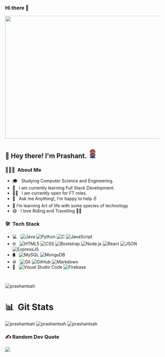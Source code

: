 ### Hi there 👋
<p align="center">
  <img src="https://media.giphy.com/media/u1WhXLjwgcXpHJBMRM/giphy.gif" height="400px" width="800px" />
</p>


<h2> 👋 Hey there! I'm Prashant. <img src="https://github.com/SatYu26/SatYu26/blob/master/Assets/Mario_Hello_Big.gif" width="30px"></h2>

<h3> 👨🏻‍💻 &nbsp;About Me </h3>

- 🎓 &nbsp; Studying Computer Science and Engineering.
- 🌱 &nbsp; I am currently learning Full Stack Development.
- 👨‍💻 &nbsp; I am currently open for FT roles.
- 👻 &nbsp; Ask me Anything!, I'm happy to help ✌️ 
- 🌱 I’m learning Art of life with some species of technology<br>
- 😅 &nbsp; I love Riding and Travelling  🧑‍✈️

<h3> 🛠 &nbsp;Tech Stack</h3>

- 💻 &nbsp;
   ![Java](https://img.shields.io/badge/java-%23ED8B00.svg?style=plastic&logo=java&logoColor=white) 
  ![Python](https://img.shields.io/badge/-Python-333333?style=flat&logo=python)
  ![C](https://img.shields.io/badge/-C-000000?style=for-the-badge&logo=C)
  <!--![C++](https://img.shields.io/badge/-C++-333333?style=flat&logo=C%2B%2B&logoColor=00599C) -->
  ![JavaScript](https://img.shields.io/badge/-JavaScript-333333?style=flat&logo=javascript)
- 🌐 &nbsp;
  ![HTML5](https://img.shields.io/badge/-HTML5-333333?style=flat&logo=HTML5)
  ![CSS](https://img.shields.io/badge/-CSS-333333?style=flat&logo=CSS3&logoColor=1572B6)
  ![Bootstrap](https://img.shields.io/badge/-Bootstrap-333333?style=flat&logo=bootstrap&logoColor=563D7C)
  ![Node.js](https://img.shields.io/badge/-Node.js-333333?style=flat&logo=node.js)
  ![React](https://img.shields.io/badge/-React-333333?style=flat&logo=react)
  ![JSON](https://img.shields.io/badge/-json-02569B?style=flat&logo=json&link=https://github.com/BRdhanani)
  ![ExpressJS](https://img.shields.io/badge/-Express.js-787878?style=flat)
- 🛢 &nbsp;
  ![MySQL](https://img.shields.io/badge/-MySQL-333333?style=flat&logo=mysql)
  ![MongoDB](https://img.shields.io/badge/-MongoDB-333333?style=flat&logo=mongodb)
- ⚙️ &nbsp;
  ![Git](https://img.shields.io/badge/-Git-333333?style=flat&logo=git)
  ![GitHub](https://img.shields.io/badge/-GitHub-333333?style=flat&logo=github)
  ![Markdown](https://img.shields.io/badge/-Markdown-333333?style=flat&logo=markdown)
- 🔧 &nbsp;
  ![Visual Studio Code](https://img.shields.io/badge/-Visual%20Studio%20Code-333333?style=flat&logo=visual-studio-code&logoColor=007ACC)
  ![Firebase](https://img.shields.io/badge/-Firebase-FFA611?style=flat&logo=firebase&logoColor=FFFFFF)

</br>
<p align="left"> <img src="https://komarev.com/ghpvc/?username=prashantsah" alt="prashantsah" /> </p>



<h1 align="left"> 📊 &nbsp;Git Stats</h1>
<p>
  <img  src="https://github-readme-stats.vercel.app/api?username=prashantsah&&count_private=true&show_icons=true&theme=radical&include_all_commits=true" alt="prashantsah" />
<img  src="https://github-readme-stats.vercel.app/api/top-langs/?username=prashantsah&&count_private=true&show_icons=true&theme=radical&include_all_commits=true" alt="prashantsah" />
<!--<img width="48%" src="https://github-readme-stats.vercel.app/api?
  username=prashantsah&show_icons=true&theme=dracula&title_color=ff8000&text_color=ffffff&bg_color=6a6a6a&locale=en&hide_border=true" alt="prashantsah" /> 
   [](https://github-readme-streak-stats.herokuapp.com/?user=prashantsah&theme=tokyonight&hide_border=false)<br/> -->
 <img width="48%" src="https://github-readme-streak-stats.herokuapp.com/?user=prashantsah&theme=highcontrast&hide_border=true" alt="prashantsah" />
 </p> 

### ✍️ Random Dev Quote
![](https://quotes-github-readme.vercel.app/api?type=horizontal&theme=radical)

<br/>
<!--
<h3> 🤝🏻 &nbsp;Connect with Me </h3>

<p align="center">
 <a href="https://astream26.ga/"><img alt="Website" src="https://img.shields.io/badge/Website-https://astream26.ga-blue?style=flat-square&logo=google-chrome"></a>
 
<a href="http://portfolio37.herokuapp.com/"><img alt="Website" src="https://img.shields.io/badge/Website-http://portfolio37.herokuapp.com/-blue?style=flat-square&logo=google-chrome"></a>
<a href="https://www.linkedin.com/in/ashutosh-pandey-a258b6195/"><img alt="LinkedIn" src="https://img.shields.io/badge/LinkedIn-Ashutosh%20Pandey-blue?style=flat-square&logo=linkedin"></a>
<a href="https://www.instagram.com/ap.darknight/?hl=en"><img alt="Instagram" src="https://img.shields.io/badge/Instagram-ap.darknight-blue?style=flat-square&logo=instagram"></a>
<a href="mailto:pandeyashutosh150799@gmail.com"><img alt="Email" src="https://img.shields.io/badge/Email-pandeyashutosh150799@gmail.com-blue?style=flat-square&logo=gmail"></a>
</p>
</p> 
-->

